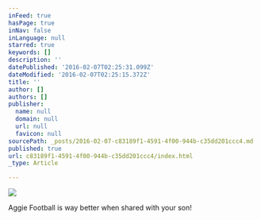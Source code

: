 ```yaml
---
inFeed: true
hasPage: true
inNav: false
inLanguage: null
starred: true
keywords: []
description: ''
datePublished: '2016-02-07T02:25:31.099Z'
dateModified: '2016-02-07T02:25:15.372Z'
title: ''
author: []
authors: []
publisher:
  name: null
  domain: null
  url: null
  favicon: null
sourcePath: _posts/2016-02-07-c83189f1-4591-4f00-944b-c35dd201ccc4.md
published: true
url: c83189f1-4591-4f00-944b-c35dd201ccc4/index.html
_type: Article

---
```

![](https://the-grid-user-content.s3-us-west-2.amazonaws.com/cf09b436-171a-405a-8a19-3db79a032a46.JPG)

Aggie Football is way better when shared with your son!